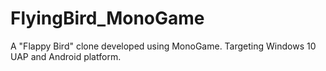 # FlyingBird_MonoGame
A "Flappy Bird" clone developed using MonoGame. Targeting Windows 10 UAP and Android platform.
